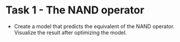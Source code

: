 # Task 1 - The NAND operator

 - Create a model that predicts the equivalent of the NAND operator. Visualize the result after optimizing the model.